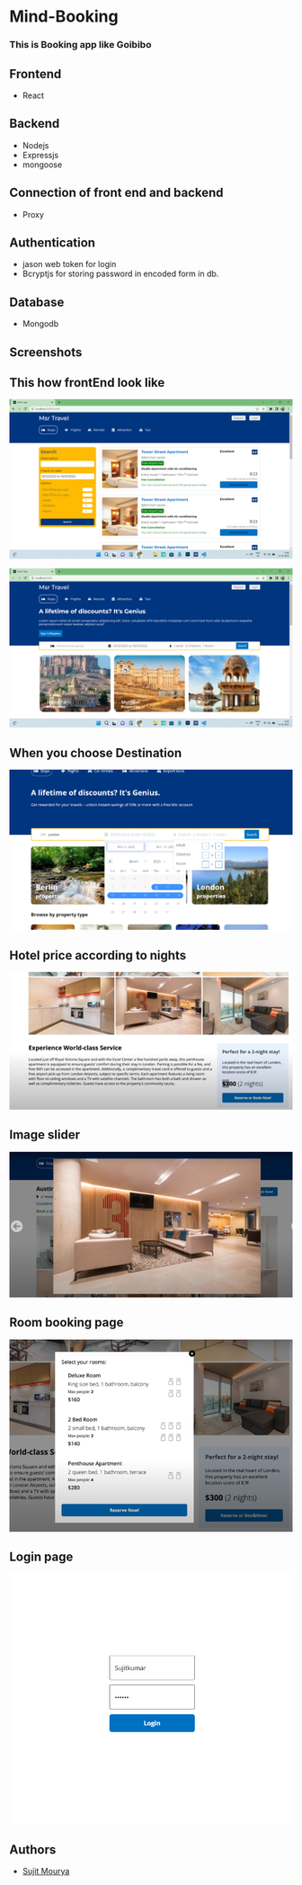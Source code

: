 # Mind-Booking

### This is Booking app like Goibibo


## Frontend

- React

## Backend

- Nodejs
- Expressjs
- mongoose

## Connection of front end and backend

- Proxy


## Authentication
 - jason web token for login
 - Bcryptjs for storing password in encoded form in db.
 
## Database

- Mongodb


## Screenshots
## This how frontEnd look like
![Home page](https://github.com/mouryasujit/Mind-Booking/blob/master/Screenshot%20(10).png?raw=true)

![hotel page](https://github.com/mouryasujit/Mind-Booking/blob/master/Screenshot%20(9).png?raw=true)


## When you choose Destination
 ![Home page](https://github.com/mouryasujit/Mind-Booking/blob/master/admin/public/whenyouselect.png?raw=true)
 
 
## Hotel price according to nights
 ![room page](https://github.com/mouryasujit/Mind-Booking/blob/master/admin/public/hoteldesc.png?raw=true)
 
 
## Image slider
 ![room page](https://github.com/mouryasujit/Mind-Booking/blob/master/admin/public/hotelslider.png?raw=true)
 
 
## Room booking page
 ![hotel page](https://github.com/mouryasujit/Mind-Booking/blob/master/admin/public/Picture1.png?raw=true)
 
 
## Login page
 ![login page](https://github.com/mouryasujit/Mind-Booking/blob/master/admin/public/login2.png?raw=true)
## Authors

- [Sujit Mourya](https://github.com/mouryasujit)
